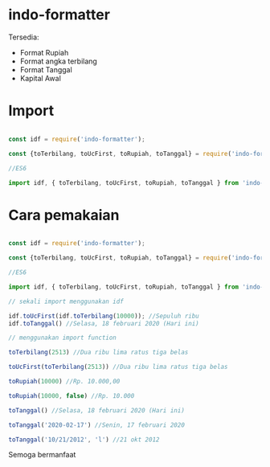 # indo-formatter

Tersedia:
- Format Rupiah
- Format angka terbilang
- Format Tanggal
- Kapital Awal

# Import

```jsx

const idf = require('indo-formatter');

const {toTerbilang, toUcFirst, toRupiah, toTanggal} = require('indo-formatter');

//ES6

import idf, { toTerbilang, toUcFirst, toRupiah, toTanggal } from 'indo-formatter';
```

# Cara pemakaian

```jsx

const idf = require('indo-formatter');

const {toTerbilang, toUcFirst, toRupiah, toTanggal} = require('indo-formatter');

//ES6

import idf, { toTerbilang, toUcFirst, toRupiah, toTanggal } from 'indo-formatter';

// sekali import menggunakan idf

idf.toUcFirst(idf.toTerbilang(10000)); //Sepuluh ribu
idf.toTanggal() //Selasa, 18 februari 2020 (Hari ini)

// menggunakan import function

toTerbilang(2513) //Dua ribu lima ratus tiga belas

toUcFirst(toTerbilang(2513)) //Dua ribu lima ratus tiga belas

toRupiah(10000) //Rp. 10.000,00

toRupiah(10000, false) //Rp. 10.000

toTanggal() //Selasa, 18 februari 2020 (Hari ini)

toTanggal('2020-02-17') //Senin, 17 februari 2020

toTanggal('10/21/2012', 'l') //21 okt 2012
```



Semoga bermanfaat
